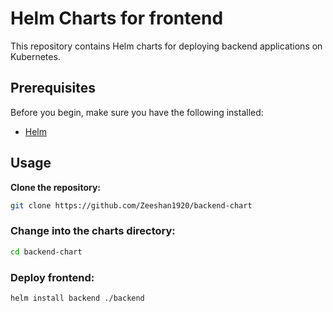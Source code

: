 # Helm Charts for frontend 

This repository contains Helm charts for deploying backend applications on Kubernetes.

## Prerequisites 

Before you begin, make sure you have the following installed:

- [Helm](https://helm.sh/docs/intro/install/)

## Usage

**Clone the repository:**
   ```bash
   git clone https://github.com/Zeeshan1920/backend-chart
   ```

### Change into the charts directory:
``` bash
cd backend-chart
```

### Deploy frontend:
```bash
helm install backend ./backend
```
